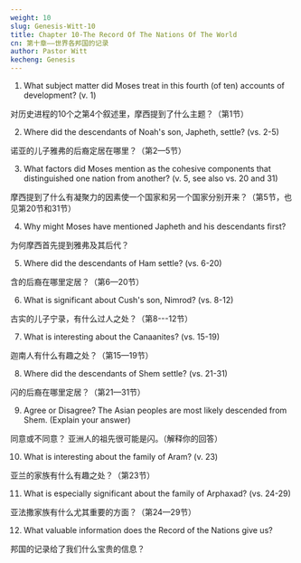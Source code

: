 ```yaml
---
weight: 10
slug: Genesis-Witt-10
title: Chapter 10-The Record Of The Nations Of The World
cn: 第十章——世界各邦国的记录
author: Pastor Witt
kecheng: Genesis
---
```


1. What subject matter did Moses treat in this fourth (of ten) accounts of development? (v. 1)

对历史进程的10个之第4个叙述里，摩西提到了什么主题？（第1节）

2. Where did the descendants of Noah's son, Japheth, settle? (vs. 2-5)

诺亚的儿子雅弗的后裔定居在哪里？（第2—5节）

3. What factors did Moses mention as the cohesive components that distinguished one nation from another? (v. 5, see also vs. 20 and 31)

摩西提到了什么有凝聚力的因素使一个国家和另一个国家分别开来？（第5节，也见第20节和31节）

4. Why might Moses have mentioned Japheth and his descendants first?

为何摩西首先提到雅弗及其后代？

5. Where did the descendants of Ham settle? (vs. 6-20)

含的后裔在哪里定居？（第6—20节）

6. What is significant about Cush's son, Nimrod? (vs. 8-12)

古实的儿子宁录，有什么过人之处？（第8---12节）

7. What is interesting about the Canaanites? (vs. 15-19)

迦南人有什么有趣之处？（第15—19节）

8. Where did the descendants of Shem settle? (vs. 21-31)

闪的后裔在哪里定居？（第21—31节）

9. Agree or Disagree? The Asian peoples are most likely descended from Shem. (Explain your answer)

同意或不同意？ 亚洲人的祖先很可能是闪。（解释你的回答）

10. What is interesting about the family of Aram? (v. 23)

亚兰的家族有什么有趣之处？（第23节）

11. What is especially significant about the family of Arphaxad? (vs. 24-29)

亚法撒家族有什么尤其重要的方面？（第24—29节）

12. What valuable information does the Record of the Nations give us?

邦国的记录给了我们什么宝贵的信息？